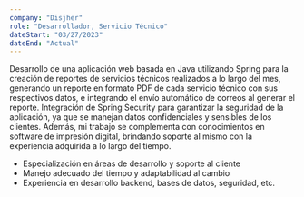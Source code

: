 ```yaml
---
company: "Disjher"
role: "Desarrollador, Servicio Técnico"
dateStart: "03/27/2023"
dateEnd: "Actual"
---
```


Desarrollo de una aplicación web basada en Java utilizando Spring para la creación de reportes de servicios técnicos realizados a lo largo del mes, generando un reporte en formato PDF de cada servicio técnico con sus respectivos datos, e integrando el envío automático de correos al generar el reporte. Integración de Spring Security para garantizar la seguridad de la aplicación, ya que se manejan datos confidenciales y sensibles de los clientes. Además, mi trabajo se complementa con conocimientos en software de impresión digital, brindando soporte al mismo con la experiencia adquirida a lo largo del tiempo.

- Especialización en áreas de desarrollo y soporte al cliente
- Manejo adecuado del tiempo y adaptabilidad al cambio
- Experiencia en desarrollo backend, bases de datos, seguridad, etc.
